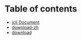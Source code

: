 # Table of contents

* [jcli Document](README.md)
* [download-zh](download-zh.md)
* [download](download.md)

